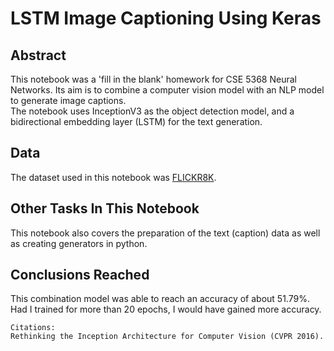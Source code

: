 # LSTM Image Captioning Using Keras
## Abstract
This notebook was a 'fill in the blank' homework for CSE 5368 Neural Networks. Its aim is to combine a computer vision model with an NLP model to generate image captions.  
The notebook uses InceptionV3 as the object detection model, and a bidirectional embedding layer (LSTM) for the text generation.
## Data
The dataset used in this notebook was [FLICKR8K](https://github.com/jbrownlee/Datasets/releases).
## Other Tasks In This Notebook
This notebook also covers the preparation of the text (caption) data as well as creating generators in python.
## Conclusions Reached
This combination model was able to reach an accuracy of about 51.79%. Had I trained for more than 20 epochs, I would have gained more accuracy.
```
Citations:  
Rethinking the Inception Architecture for Computer Vision (CVPR 2016).
```